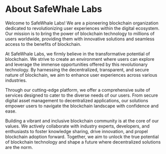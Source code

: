 # About SafeWhale Labs
Welcome to SafeWhale Labs! We are a pioneering blockchain organization dedicated to revolutionizing user experiences within the digital ecosystem. Our mission is to bring the power of blockchain technology to millions of users worldwide, providing them with innovative solutions and seamless access to the benefits of blockchain.

At SafeWhale Labs, we firmly believe in the transformative potential of blockchain. We strive to create an environment where users can explore and leverage the immense opportunities offered by this revolutionary technology. By harnessing the decentralized, transparent, and secure nature of blockchain, we aim to enhance user experiences across various industries.

Through our cutting-edge platform, we offer a comprehensive suite of services designed to cater to the diverse needs of our users. From secure digital asset management to decentralized applications, our solutions empower users to navigate the blockchain landscape with confidence and ease.

Building a vibrant and inclusive blockchain community is at the core of our values. We actively collaborate with industry experts, developers, and enthusiasts to foster knowledge sharing, drive innovation, and propel blockchain adoption forward. Together, we aim to unlock the true potential of blockchain technology and shape a future where decentralized solutions are the norm.


